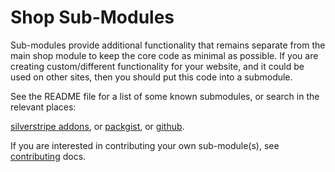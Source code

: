 # Shop Sub-Modules

Sub-modules provide additional functionality that remains separate from the main shop module to keep the core code as minimal as possible. If you are creating custom/different functionality for your website, and it could be used on other sites, then you should put this code into a submodule.

See the README file for a list of some known submodules, or search in the relevant places:

[silverstripe addons](http://addons.silverstripe.org/add-ons?search=shop), or [packgist](https://packagist.org/search/?q=silverstripe%20shop), or [github](https://github.com/search?q=silverstripe+shop).

If you are interested in contributing your own sub-module(s), see [contributing](Contributing.md) docs.